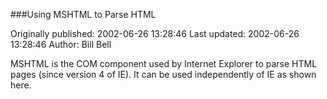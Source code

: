 ###Using MSHTML to Parse HTML

Originally published: 2002-06-26 13:28:46
Last updated: 2002-06-26 13:28:46
Author: Bill Bell

MSHTML is the COM component used by Internet Explorer to parse HTML pages (since version 4 of IE). It can be used independently of IE as shown here.